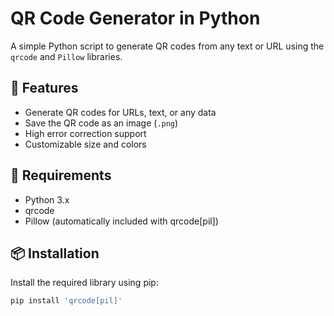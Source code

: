 
# QR Code Generator in Python

A simple Python script to generate QR codes from any text or URL using the `qrcode` and `Pillow` libraries.

## 🚀 Features

- Generate QR codes for URLs, text, or any data
- Save the QR code as an image (`.png`)
- High error correction support
- Customizable size and colors

## 🧰 Requirements

- Python 3.x
- qrcode
- Pillow (automatically included with qrcode[pil])

## 📦 Installation

Install the required library using pip:

```bash
pip install 'qrcode[pil]'
